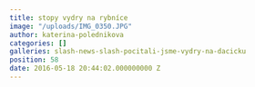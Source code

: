 ```yaml
---
title: stopy vydry na rybníce
image: "/uploads/IMG_0350.JPG"
author: katerina-polednikova
categories: []
galleries: slash-news-slash-pocitali-jsme-vydry-na-dacicku
position: 58
date: 2016-05-18 20:44:02.000000000 Z
---
```

